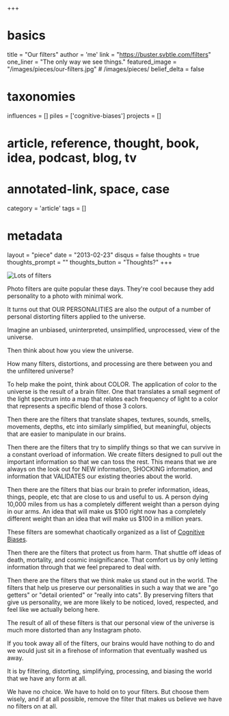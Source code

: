 +++
# basics
title     		 	= "Our filters"
author    		 	= 'me'
link      		 	= "https://buster.svbtle.com/filters"
one_liner 		 	= "The only way we see things."
featured_image 	= "/images/pieces/our-filters.jpg" # /images/pieces/
belief_delta   	= false

# taxonomies
influences		 	= []
piles     		 	= ['cognitive-biases']
projects			 	= []

# article, reference, thought, book, idea, podcast, blog, tv
# annotated-link, space, case
category  		 	= 'article'
tags					 	= []

# metadata
layout	    	 	= "piece"
date      		 	= "2013-02-23"
disqus    		 	= false
thoughts			 	= true
thoughts_prompt = ""
thoughts_button = "Thoughts?"
+++

![Lots of filters](http://media.tumblr.com/tumblr_lr7w89SlRw1qb35ml.jpg)

Photo filters are quite popular these days. They're cool because they add personality to a photo with minimal work.

It turns out that OUR PERSONALITIES are also the output of a number of personal distorting filters applied to the universe.

Imagine an unbiased, uninterpreted, unsimplified, unprocessed, view of the universe.

Then think about how you view the universe.

How many filters, distortions, and processing are there between you and the unfiltered universe?

To help make the point, think about COLOR.  The application of color to the universe is the result of a brain filter. One that translates a small segment of the  light spectrum into a map that relates each frequency of light to a color that represents a specific blend of those 3 colors.

Then there are the filters that translate shapes, textures, sounds, smells, movements, depths, etc into similarly simplified, but meaningful, objects that are easier to manipulate in our brains.

Then there are the filters that try to simplify things so that we can survive in a constant overload of information. We create filters designed to pull out the important information so that we can toss the rest.  This means that we are always on the look out for NEW information, SHOCKING information, and information that VALIDATES our existing theories about the world.

Then there are the filters that bias our brain to prefer information, ideas, things, people, etc that are close to us and useful to us. A person dying 10,000 miles from us has a completely different weight than a person dying in our arms. An idea that will make us $100 right now has a completely different weight than an idea that will make us $100 in a million years.

These filters are somewhat chaotically organized as a list of [Cognitive Biases](http://en.wikipedia.org/wiki/List_of_cognitive_biases).

Then there are the filters that protect us from harm. That shuttle off ideas of death, mortality, and cosmic insignificance. That comfort us by only letting information through that we feel prepared to deal with.

Then there are the filters that we think make us stand out in the world. The filters that help us preserve our personalities in such a way that we are "go getters" or "detail oriented" or "really into cats". By preserving filters that give us personality, we are more likely to be noticed, loved, respected, and feel like we actually belong here.

The result of all of these filters is that our personal view of the universe is much more distorted than any Instagram photo.  

If you took away all of the filters, our brains would have nothing to do and we would just sit in a firehose of information that eventually washed us away.

It is by filtering, distorting, simplifying, processing, and biasing the world that we have any form at all.

We have no choice. We have to hold on to your filters. But choose them wisely, and if at all possible, remove the filter that makes us believe we have no filters on at all.
